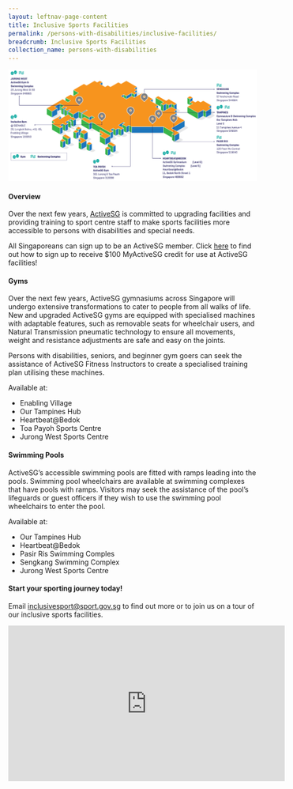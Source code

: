```yaml
---
layout: leftnav-page-content
title: Inclusive Sports Facilities
permalink: /persons-with-disabilities/inclusive-facilities/
breadcrumb: Inclusive Sports Facilities
collection_name: persons-with-disabilities
---
```


![Inclusive Sports Facilities](/images/ActiveSG-Inclusive-Facilities.png)

#### Overview
Over the next few years, [ActiveSG](https://www.myactivesg.com/About-ActiveSG) is committed to upgrading facilities and providing training to sport centre staff to make sports facilities more accessible to persons with disabilities and special needs. 

All Singaporeans can sign up to be an ActiveSG member. Click [here](https://www.myactivesg.com/About-ActiveSG/Membership) to find out how to sign up to receive $100 MyActiveSG credit for use at ActiveSG facilities!

#### Gyms
Over the next few years, ActiveSG gymnasiums across Singapore will undergo extensive transformations to cater to people from all walks of life. New and upgraded ActiveSG gyms are equipped with specialised machines with adaptable features, such as removable seats for wheelchair users, and Natural Transmission pneumatic technology to ensure all movements, weight and resistance adjustments are safe and easy on the joints. 

Persons with disabilities, seniors, and beginner gym goers can seek the assistance of ActiveSG Fitness Instructors to create a specialised training plan utilising these machines.

Available at:
* Enabling Village
* Our Tampines Hub
* Heartbeat@Bedok
* Toa Payoh Sports Centre
* Jurong West Sports Centre

#### Swimming Pools
ActiveSG’s accessible swimming pools are fitted with ramps leading into the pools. Swimming pool wheelchairs are available at swimming complexes that have pools with ramps. Visitors may seek the assistance of the pool’s lifeguards or guest officers if they wish to use the swimming pool wheelchairs to enter the pool. 

Available at:
* Our Tampines Hub
* Heartbeat@Bedok
* Pasir Ris Swimming Comples
* Sengkang Swimming Complex
* Jurong West Sports Centre

#### Start your sporting journey today!
Email <inclusivesport@sport.gov.sg> to find out more or to join us on a tour of our inclusive sports facilities.

<div class="bp-youtube">
     <iframe width="560" height="315" src="https://www.youtube.com/embed/4xOO7OAeRkw" frameborder="0" allow="accelerometer; autoplay; encrypted-media; gyroscope; picture-in-picture" allowfullscreen></iframe>
</div>
